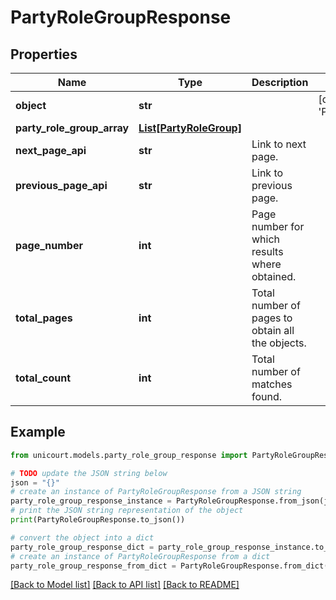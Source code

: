 # PartyRoleGroupResponse


## Properties

Name | Type | Description | Notes
------------ | ------------- | ------------- | -------------
**object** | **str** |  | [default to 'PartyRoleGroupResponse']
**party_role_group_array** | [**List[PartyRoleGroup]**](PartyRoleGroup.md) |  | 
**next_page_api** | **str** | Link to next page. | 
**previous_page_api** | **str** | Link to previous page. | 
**page_number** | **int** | Page number for which results where obtained. | 
**total_pages** | **int** | Total number of pages to obtain all the objects. | 
**total_count** | **int** | Total number of matches found. | 

## Example

```python
from unicourt.models.party_role_group_response import PartyRoleGroupResponse

# TODO update the JSON string below
json = "{}"
# create an instance of PartyRoleGroupResponse from a JSON string
party_role_group_response_instance = PartyRoleGroupResponse.from_json(json)
# print the JSON string representation of the object
print(PartyRoleGroupResponse.to_json())

# convert the object into a dict
party_role_group_response_dict = party_role_group_response_instance.to_dict()
# create an instance of PartyRoleGroupResponse from a dict
party_role_group_response_from_dict = PartyRoleGroupResponse.from_dict(party_role_group_response_dict)
```
[[Back to Model list]](../README.md#documentation-for-models) [[Back to API list]](../README.md#documentation-for-api-endpoints) [[Back to README]](../README.md)


